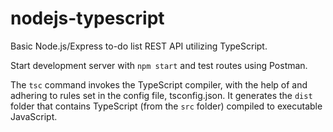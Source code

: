 # nodejs-typescript

Basic Node.js/Express to-do list REST API utilizing TypeScript.

Start development server with `npm start` and test routes using Postman.

The `tsc` command invokes the TypeScript compiler, with the help of and adhering to rules set in the config file, tsconfig.json. It generates the `dist` folder that contains TypeScript (from the `src` folder) compiled to executable JavaScript.
